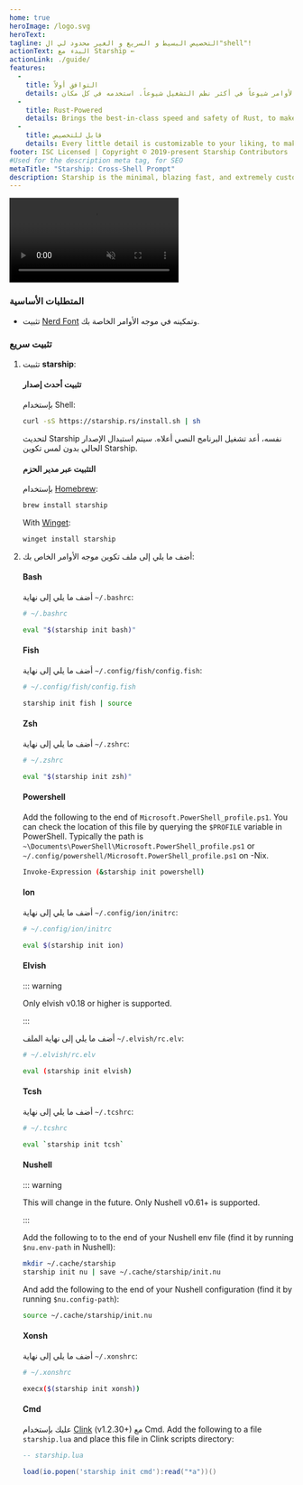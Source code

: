 ```yaml
---
home: true
heroImage: /logo.svg
heroText:
tagline: التخصيص البسيط و السريع و الغير محدود لي ال"shell"!
actionText: البدء مع Starship ←
actionLink: ./guide/
features:
  - 
    title: التوافق أولاً
    details: يعمل على أكثر موجهات الأوامر شيوعاً في أكثر نظم التشغيل شيوعاً. استخدمه في كل مكان!
  - 
    title: Rust-Powered
    details: Brings the best-in-class speed and safety of Rust, to make your prompt as quick and reliable as possible.
  - 
    title: قابل للتخصيص
    details: Every little detail is customizable to your liking, to make this prompt as minimal or feature-rich as you'd like it to be.
footer: ISC Licensed | Copyright © 2019-present Starship Contributors
#Used for the description meta tag, for SEO
metaTitle: "Starship: Cross-Shell Prompt"
description: Starship is the minimal, blazing fast, and extremely customizable prompt for any shell! Shows the information you need, while staying sleek and minimal. Quick installation available for Bash, Fish, ZSH, Ion, Tcsh, Elvish, Nu, Xonsh, Cmd, and PowerShell.
---
```


<div class="center">
  <video class="demo-video" muted autoplay loop playsinline>
    <source src="/demo.webm" type="video/webm">
    <source src="/demo.mp4" type="video/mp4">
  </video>
</div>

### المتطلبات الأساسية

- تثبيت [Nerd Font](https://www.nerdfonts.com/) وتمكينه في موجه الأوامر الخاصة بك.

### تثبيت سريع

1. تثبيت **starship**:


   #### تثبيت أحدث إصدار

   بإستخدام Shell:

   ```sh
   curl -sS https://starship.rs/install.sh | sh
   ```

   لتحديث Starship نفسه، أعد تشغيل البرنامج النصي أعلاه. سيتم استبدال الإصدار الحالي بدون لمس تكوين Starship.


   #### التثبيت عبر مدير الحزم

   بإستخدام [Homebrew](https://brew.sh/):

   ```sh
   brew install starship
   ```
   With [Winget](https://github.com/microsoft/winget-cli):

   ```powershell
   winget install starship
   ```

1. أضف ما يلي إلى ملف تكوين موجه الأوامر الخاص بك:


   #### Bash

   أضف ما يلي إلى نهاية `~/.bashrc`:

   ```sh
   # ~/.bashrc

   eval "$(starship init bash)"
   ```


   #### Fish

   أضف ما يلي إلى نهاية `~/.config/fish/config.fish`:

   ```sh
   # ~/.config/fish/config.fish

   starship init fish | source
   ```


   #### Zsh

   أضف ما يلي إلى نهاية `~/.zshrc`:

   ```sh
   # ~/.zshrc

   eval "$(starship init zsh)"
   ```


   #### Powershell

   Add the following to the end of `Microsoft.PowerShell_profile.ps1`. You can check the location of this file by querying the `$PROFILE` variable in PowerShell. Typically the path is `~\Documents\PowerShell\Microsoft.PowerShell_profile.ps1` or `~/.config/powershell/Microsoft.PowerShell_profile.ps1` on -Nix.

   ```sh
   Invoke-Expression (&starship init powershell)
   ```


   #### Ion

   أضف ما يلي إلى نهاية `~/.config/ion/initrc`:

   ```sh
   # ~/.config/ion/initrc

   eval $(starship init ion)
   ```


   #### Elvish

   ::: warning

   Only elvish v0.18 or higher is supported.

   :::

   أضف ما يلي إلى نهاية الملف `~/.elvish/rc.elv`:

   ```sh
   # ~/.elvish/rc.elv

   eval (starship init elvish)
   ```


   #### Tcsh

   أضف ما يلي إلى نهاية `~/.tcshrc`:

   ```sh
   # ~/.tcshrc

   eval `starship init tcsh`
   ```


   #### Nushell

   ::: warning

   This will change in the future. Only Nushell v0.61+ is supported.

   :::

   Add the following to to the end of your Nushell env file (find it by running `$nu.env-path` in Nushell):
   ```sh
   mkdir ~/.cache/starship
   starship init nu | save ~/.cache/starship/init.nu
   ```

   And add the following to the end of your Nushell configuration (find it by running `$nu.config-path`):

   ```sh
   source ~/.cache/starship/init.nu
   ```

   #### Xonsh

   أضف ما يلي إلى نهاية `~/.xonshrc`:

   ```sh
   # ~/.xonshrc

   execx($(starship init xonsh))
   ```


   #### Cmd

   عليك بإستخدام [Clink](https://chrisant996.github.io/clink/clink.html) (v1.2.30+) مع Cmd. Add the following to a file `starship.lua` and place this file in Clink scripts directory:

   ```lua
   -- starship.lua

   load(io.popen('starship init cmd'):read("*a"))()
   ```
